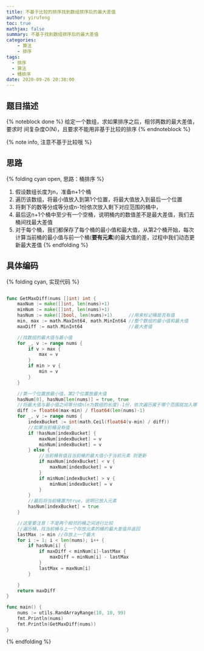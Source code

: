 ```yaml
---
title: 不基于比较的排序找到数组排序后的最大差值
author: yirufeng
toc: true
mathjax: false
summary: 不基于找到数组排序后的最大差值
categories: 
	- 算法
	- 排序
tags:
  - 排序
  - 算法
  - 桶排序
date: 2020-09-26 20:38:00
---
```


## 题目描述
{% noteblock done %}
给定一个数组，求如果排序之后，相邻两数的最大差值，要求时 间复杂度O(N)，且要求不能用非基于比较的排序
{% endnoteblock %}

{% note info, 注意不基于比较哦 %}

## 思路
{% folding cyan open,  思路：桶排序 %}

1. 假设数组长度为n，准备n+1个桶
2. 遍历该数组，将最小值放入到第1个位置，将最大值放入到最后一个位置
3. 将剩下的数等分成等分成n-1份依次放入剩下对应范围的桶中，
4. 最后这n+1个桶中至少有一个空桶，说明桶内的数值差不是最大差值，我们去桶间找最大差值
5. 对于每个桶，我们都保存了每个桶的最小值和最大值，从第2个桶开始，每次计算当前桶的最小值与前一个桶(**要有元素**)的最大值的差，过程中我们动态更新最大差值
{% endfolding %}

<!-- more -->

## 具体编码

{% folding cyan, 实现代码 %}
```go

func GetMaxDiff(nums []int) int {
	maxNum := make([]int, len(nums)+1)
	minNum := make([]int, len(nums)+1)
	hasNum := make([]bool, len(nums)+1)      //用来标记桶是否有值
	min, max := math.MaxInt64, math.MinInt64 //整个数组的最小值和最大值
	maxDiff := math.MinInt64                 //最大差值

	//找数组的最大值与最小值
	for _, v := range nums {
		if v > max {
			max = v
		}
		if min > v {
			min = v
		}
	}

	//第一个位置放最小值，第2个位置放最大值
	hasNum[0], hasNum[len(nums)] = true, true
	//将最大值与最小值之间等分成n(n为数组的长度)-1份，依次遍历属于哪个范围就加入哪个桶
	diff := float64(max-min) / float64(len(nums)-1)
	for _, v := range nums {
		indexBucket := int(math.Ceil(float64(v-min) / diff))
		//如果当前桶没有值
		if !hasNum[indexBucket] {
			maxNum[indexBucket] = v
			minNum[indexBucket] = v
		} else {
			//当前桶有值且当前桶的最大值小于当前元素 则更新
			if maxNum[indexBucket] < v {
				maxNum[indexBucket] = v
			}
			if minNum[indexBucket] > v {
				minNum[indexBucket] = v
			}
		}
		//最后将当前桶置为true，说明已放入元素
		hasNum[indexBucket] = true
	}

	//这里要注意：不是两个相邻的桶之间进行比较
	//遍历桶，找当前桶与上一个存放元素的桶的最大差值并返回
	lastMax := min //存放上一个最大
	for i := 1; i < len(nums); i++ {
		if hasNum[i] {
			if maxDiff < minNum[i]-lastMax {
				maxDiff = minNum[i] - lastMax
			}
			lastMax = maxNum[i]
		}

	}
	return maxDiff
}

func main() {
	nums := utils.RandArrayRange(10, 10, 99)
	fmt.Println(nums)
	fmt.Println(GetMaxDiff(nums))
}
```
{% endfolding %}